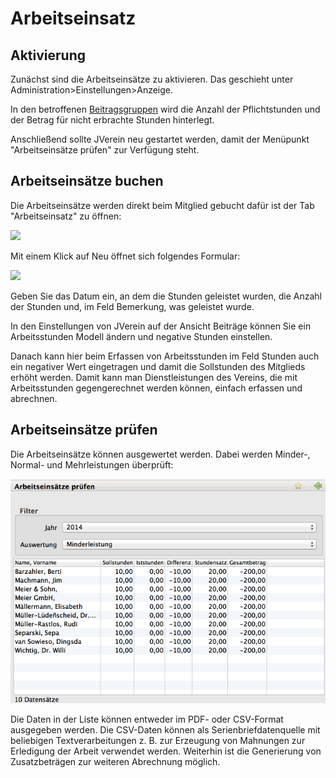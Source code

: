 # Arbeitseinsatz

## Aktivierung

Zunächst sind die Arbeitseinsätze zu aktivieren. Das geschieht unter Administration&gt;Einstellungen&gt;Anzeige.

In den betroffenen [Beitragsgruppen](../administration/mitglieder/beitragsgruppen.md) wird die Anzahl der Pflichtstunden und der Betrag für nicht erbrachte Stunden hinterlegt.

Anschließend sollte JVerein neu gestartet werden, damit der Menüpunkt "Arbeitseinsätze prüfen" zur Verfügung steht.

## Arbeitseinsätze buchen

Die Arbeitseinsätze werden direkt beim Mitglied gebucht dafür ist der Tab "Arbeitseinsatz" zu öffnen:

![](../../assets/arbeitseinsatzmitglied.png)

Mit einem Klick auf Neu öffnet sich folgendes Formular:

![](../../assets/arbeitseinsatzneu.png)

Geben Sie das Datum ein, an dem die Stunden geleistet wurden, die Anzahl der Stunden und, im Feld Bemerkung, was geleistet wurde.

In den Einstellungen von JVerein auf der Ansicht Beiträge können Sie ein Arbeitsstunden Modell ändern und negative Stunden einstellen.

Danach kann hier beim Erfassen von Arbeitsstunden im Feld Stunden auch ein negativer Wert eingetragen und damit die Sollstunden des Mitglieds erhöht werden. Damit kann man Dienstleistungen des Vereins, die mit Arbeitsstunden gegengerechnet werden können, einfach erfassen und abrechnen.

## Arbeitseinsätze prüfen

Die Arbeitseinsätze können ausgewertet werden. Dabei werden Minder-, Normal- und Mehrleistungen überprüft:

![](../../assets/arbeitseinsaetzepruefen.png)

Die Daten in der Liste können entweder im PDF- oder CSV-Format ausgegeben werden. Die CSV-Daten können als Serienbriefdatenquelle mit beliebigen Textverarbeitungen z. B. zur Erzeugung von Mahnungen zur Erledigung der Arbeit verwendet werden. Weiterhin ist die Generierung von Zusatzbeträgen zur weiteren Abrechnung möglich.


